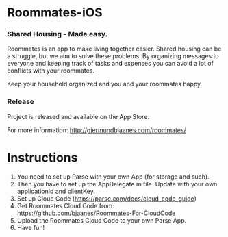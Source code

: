 Roommates-iOS
=============

### Shared Housing - Made easy.


Roommates is an app to make living together easier. Shared housing can be a struggle, but we aim to solve these problems. By organizing messages to everyone and keeping track of tasks and expenses you can avoid a lot of conflicts with your roommates.

Keep your household organized and you and your roommates happy. 

### Release

Project is released and available on the App Store.

For more information:
http://gjermundbjaanes.com/roommates/

Instructions
============
1. You need to set up Parse with your own App (for storage and such).
2. Then you have to set up the AppDelegate.m file. Update with your own applicationId and clientKey.
3. Set up Cloud Code (https://parse.com/docs/cloud_code_guide)
4. Get Roommates Cloud Code from: https://github.com/bjaanes/Roommates-For-CloudCode
5. Upload the Roommates Cloud Code to your own Parse App.
6. Have fun!


